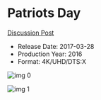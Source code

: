 # Patriots Day

[Discussion Post](https://www.avsforum.com/threads/bass-eq-for-filtered-movies.2995212/post-58318106)

* Release Date: 2017-03-28
* Production Year: 2016
* Format: 4K/UHD/DTS:X

![img 0](https://i.imgur.com/afTeiRH.jpg)

![img 1](https://i.imgur.com/7UyEK4q.jpg)

